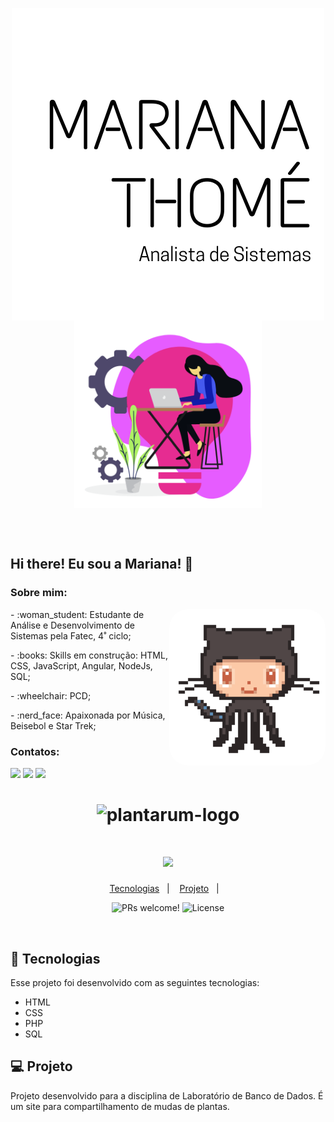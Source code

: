 <p align="center">
    <a href="#">
      <img align="center" width="500" src="mariana2.png" />
    </a>
    <a href="#">
      <img align="center" width="300" src="dev.gif" />
    </a>
  </p>
  </br>
  </br>


## Hi there! Eu sou a Mariana! :vulcan_salute: <br>

### Sobre mim:
  <div style="display: inline_block"  >
  <img align="right" width="250" height="250" style="border-radius:30px;" src="https://raw.githubusercontent.com/flaviofilipe/flaviofilipe/main/assets/github.gif" alt="Gif GitHub">
  <p> - :woman_student: Estudante de Análise e Desenvolvimento de Sistemas pela Fatec, 4˚ ciclo; </p>
  <p> - :books: Skills em construção: HTML, CSS, JavaScript, Angular, NodeJs, SQL; </p>
  <p> - :wheelchair: PCD; </p>
  <p> - :nerd_face: Apaixonada por Música, Beisebol e Star Trek; </p>
  </div>

### Contatos:
[<img src="https://img.shields.io/badge/twitter-%231DA1F2.svg?&style=for-the-badge&logo=twitter&logoColor=white" />](https://twitter.com/MarianaRThome)
[<img src="https://img.shields.io/badge/linkedin-%230077B5.svg?&style=for-the-badge&logo=linkedin&logoColor=white" />](https://br.linkedin.com/in/mariana-thom%C3%A9-289579208) 
[<img src="https://img.shields.io/badge/instagram-%23E4405F.svg?&style=for-the-badge&logo=instagram&logoColor=white">](https://www.instagram.com/marianarthome/) 



<h1 align="center">
  <img alt="plantarum-logo" title="plantarum-logo" src=".github/rocketq.png" width="220px" />
</h1>

<h1 align="center">
    <img src="logo-plantarum.jpg">
</h1>

<p align="center">
  <a href="#-tecnologias">Tecnologias</a>&nbsp;&nbsp;&nbsp;|&nbsp;&nbsp;&nbsp;
  <a href="#-projeto">Projeto</a>&nbsp;&nbsp;&nbsp;|&nbsp;&nbsp;&nbsp;
</p>

<p align="center">
 <img src="https://img.shields.io/static/v1?label=PRs&message=welcome&color=49AA26&labelColor=000000" alt="PRs welcome!" />

  <img alt="License" src="https://img.shields.io/static/v1?label=license&message=MIT&color=49AA26&labelColor=000000">
</p>

<br>


## 🚀 Tecnologias

Esse projeto foi desenvolvido com as seguintes tecnologias:

- HTML
- CSS
- PHP
- SQL

## 💻 Projeto

Projeto desenvolvido para a disciplina de Laboratório de Banco de Dados. É um site para compartilhamento de mudas de plantas. 
